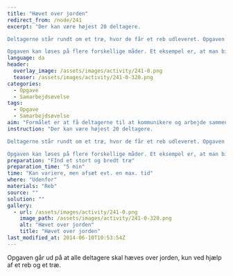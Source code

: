 ```yaml
---
title: "Hævet over jorden"
redirect_from: /node/241
excerpt: "Der kan være højest 20 deltagere.

Deltagerne står rundt om et træ, hvor de får et reb udleveret. Opgaven er nu at alle skal have deres ben væk fra jorden, uden at røre træet med hænderne.

Opgaven kan løses på flere forskellige måder. Et eksempel er, at man binder rebet rundt om stammen. Herefter tager alle deltagere fast på samme tid og sætter fødderne på stammen, så de ikke længere rører jorden (se billede)."
language: da
header:
  overlay_image: /assets/images/activity/241-0.png
  teaser: /assets/images/activity/241-0-320.png
categories: 
  - Opgave
  - Samarbejdsøvelse
tags: 
  - Opgave
  - Samarbejdsøvelse
aim: "Formålet er at få deltagerne til at kommunikere og arbejde sammen."
instruction: "Der kan være højest 20 deltagere.

Deltagerne står rundt om et træ, hvor de får et reb udleveret. Opgaven er nu at alle skal have deres ben væk fra jorden, uden at røre træet med hænderne.

Opgaven kan løses på flere forskellige måder. Et eksempel er, at man binder rebet rundt om stammen. Herefter tager alle deltagere fast på samme tid og sætter fødderne på stammen, så de ikke længere rører jorden (se billede)."
preparation: "FInd et stort og bredt træ"
preparation_time: "5 min"
time: "Kan variere, men afsæt evt. en max. tid"
where: "Udenfor"
materials: "Reb"
source: ""
solution: ""
gallery:
  - url: /assets/images/activity/241-0.png
    image_path: /assets/images/activity/241-0-320.png
    alt: "Hævet over jorden"
    title: "Hævet over jorden"
last_modified_at: 2014-06-10T10:53:54Z
---
```

Opgaven går ud på at alle deltagere skal hæves over jorden, kun ved hjælp af et reb og et træ.
